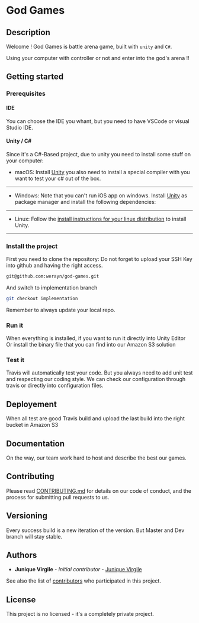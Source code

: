 # God Games

## Description

Welcome !
God Games is battle arena game, built with `unity` and `C#`.

Using your computer with controller or not and enter into the god's arena !!

## Getting started

### Prerequisites

#### IDE

You can choose the IDE you whant, but you need to have VSCode or visual Studio IDE.

#### Unity / C#

Since it's a C#-Based project, due to unity you need to install some stuff on your computer:

- macOS:
  Install [Unity](https://store.unity.com/)
  you also need to install a special compiler with you want to test your c# out of the box.
---

- Windows:
  Note that you can't run iOS app on windows.
  Install [Unity](https://store.unity.com/) as package manager and install the following dependencies:

---

- Linux:
  Follow the [install instructions for your linux distribution](https://www.youtube.com/watch?v=HKdepfTqTPQ) to install Unity.
---

### Install the project

First you need to clone the repository:
Do not forget to upload your SSH Key into github and having the right access.

```bash
git@github.com:werayn/god-games.git
```

And switch to implementation branch

```bash
git checkout implementation
```
Remember to always update your local repo.

### Run it

When everything is installed, if you want to run it directly into Unity Editor
Or install the binary file that you can find into our Amazon S3 solution

### Test it

Travis will automatically test your code. But you always need to add unit test
and respecting our coding style.
We can check our configuration through travis or directly into configuration files.

## Deployement

When all test are good Travis build and upload the last build into the right bucket in Amazon S3

## Documentation

On the way, our team work hard to host and describe the best our games.

## Contributing

Please read [CONTRIBUTING.md](CONTRIBUTING.md) for details on our code of conduct, and the process for submitting pull requests to us.

## Versioning

Every success build is a new iteration of the version. But Master and Dev branch will stay stable.

## Authors

* **Junique Virgile** - *Initial contributor* - [Junique Virgile](https://github.com/werayn)

See also the list of [contributors](https://github.com/werayn/god-games/graphs/contributors) who participated in this project.

## License
This project is no licensed - it's a completely private project.
